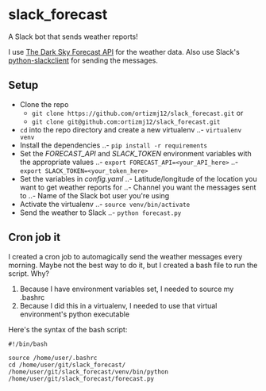 # slack_forecast

A Slack bot that sends weather reports!

I use [The Dark Sky Forecast API](https://developer.forecast.io/) for the weather data.
Also use Slack's [python-slackclient](https://github.com/slackhq/python-slackclient) for sending the messages.


## Setup
- Clone the repo
    - `git clone https://github.com/ortizmj12/slack_forecast.git` or
    - `git clone git@github.com:ortizmj12/slack_forecast.git`
- `cd` into the repo directory and create a new virtualenv
..- `virtualenv venv`
- Install the dependencies
..- `pip install -r requirements`
- Set the *FORECAST_API* and *SLACK_TOKEN* environment variables with the appropriate values
..- `export FORECAST_API=<your_API_here>`
..- `export SLACK_TOKEN=<your_token_here>`
- Set the variables in *config.yaml*
..- Latitude/longitude of the location you want to get weather reports for
..- Channel you want the messages sent to
..- Name of the Slack bot user you're using
- Activate the virtualenv
..- `source venv/bin/activate`
- Send the weather to Slack
..- `python forecast.py`


## Cron job it
I created a cron job to automagically send the weather messages every morning. Maybe not the best way to do it, but I created a bash file to run the script. Why?
1. Because I have environment variables set, I needed to source my .bashrc
2. Because I did this in a virtualenv, I needed to use that virtual environment's python executable

Here's the syntax of the bash script:
```
#!/bin/bash

source /home/user/.bashrc
cd /home/user/git/slack_forecast/
/home/user/git/slack_forecast/venv/bin/python /home/user/git/slack_forecast/forecast.py
```
